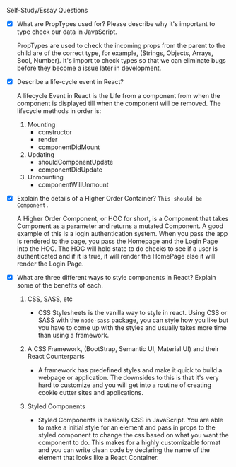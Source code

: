 Self-Study/Essay Questions

- [x] What are PropTypes used for? Please describe why it's important to type check our data in JavaScript.

    PropTypes are used to check the incoming props from the parent to the child are of the correct type, for example, (Strings, Objects, Arrays, Bool, Number).  It's import to check types so that we can eliminate bugs before they become a issue later in development.

- [x] Describe a life-cycle event in React?

    A lifecycle Event in React is the Life from a component from when the component is displayed till when the component will be removed.  The lifecycle methods in order is:
    1. Mounting
        * constructor
        * render
        * componentDidMount
    2.  Updating
        * shouldComponentUpdate
        * componentDidUpdate
    3.  Unmounting
        * componentWillUnmount
   
- [x] Explain the details of a Higher Order Container? `This should be Component.`

    A Higher Order Component, or HOC for short, is a Component that takes Component as a parameter and returns a mutated Component.  A good example of this is a login authentication system.  When you pass the app is rendered to the page, you pass the Homepage and the Login Page into the HOC.  The HOC will hold state to do checks to see if a user is authenticated and if it is true, it will render the HomePage else it will render the Login Page.

- [x] What are three different ways to style components in React? Explain some of the benefits of each.

    1. CSS, SASS, etc
        * CSS Stylesheets is the vanilla way to style in react.  Using CSS or SASS with the `node-sass` package, you can style how you like but you have to come up with the styles and usually takes more time than using a framework.
    
    2. A CSS Framework, (BootStrap, Semantic UI, Material UI) and their React Counterparts
        * A framework has predefined styles and make it quick to build a webpage or application.  The downsides to this is that it's very hard to customize and you will get into a routine of creating cookie cutter sites and applications.
        
    3. Styled Components
        * Styled Components is basically CSS in JavaScript.  You are able to make a initial style for an element and pass in props to the styled component to change the css based on what you want the component to do.  This makes for a highly customizable format and you can write clean code by declaring the name of the element that looks like a React Container.
